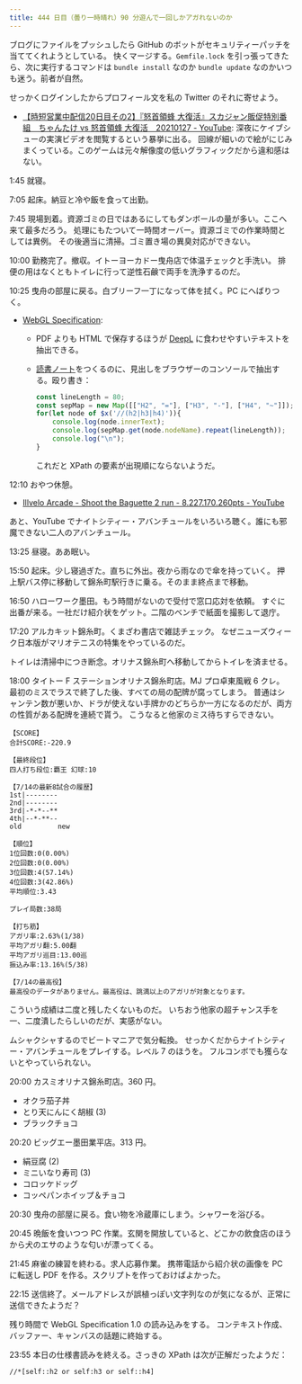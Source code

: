 ```yaml
---
title: 444 日目（曇り一時晴れ）90 分遊んで一回しかアガれないのか
---
```


ブログにファイルをプッシュしたら GitHub のボットがセキュリティーパッチを当ててくれようとしている。
快くマージする。`Gemfile.lock` を引っ張ってきたら、次に実行するコマンドは `bundle install`
なのか `bundle update` なのかいつも迷う。前者が自然。

せっかくログインしたからプロフィール文を私の Twitter のそれに寄せよう。

* [【時短営業中配信20日目その2】『怒首領蜂 大復活』スカジャン販促特別番組　ちゃんたけ vs 怒首領蜂 大復活　20210127 - YouTube](https://www.youtube.com/watch?v=3TDnDm5gi1g):
  深夜にケイブシューの実演ビデオを閲覧するという暴挙に出る。
  回線が細いので絵がにじみまくっている。このゲームは元々解像度の低いグラフィックだから違和感はない。

1:45 就寝。

7:05 起床。納豆と冷や飯を食って出勤。

7:45 現場到着。資源ゴミの日ではあるにしてもダンボールの量が多い。ここへ来て最多だろう。
処理にもたついて一時間オーバー。資源ゴミでの作業時間としては異例。
その後適当に清掃。ゴミ置き場の異臭対応ができない。

10:00 勤務完了。撤収。イトーヨーカドー曳舟店で体温チェックと手洗い。
排便の用はなくともトイレに行って逆性石鹸で両手を洗浄するのだ。

10:25 曳舟の部屋に戻る。白ブリーフ一丁になって体を拭く。PC にへばりつく。

* [WebGL Specification](https://www.khronos.org/registry/webgl/specs/latest/1.0/):
  * PDF よりも HTML で保存するほうが [DeepL] に食わせやすいテキストを抽出できる。
  * [読書ノート][note]をつくるのに、見出しをブラウザーのコンソールで抽出する。殴り書き：

    ```javascript
    const lineLength = 80;
    const sepMap = new Map([["H2", "="], ["H3", "-"], ["H4", "~"]]);
    for(let node of $x('//(h2|h3|h4)')){
        console.log(node.innerText);
        console.log(sepMap.get(node.nodeName).repeat(lineLength));
        console.log("\n");
    }
    ```

    これだと XPath の要素が出現順にならないようだ。

12:10 おやつ休憩。

* [Illvelo Arcade - Shoot the Baguette 2 run - 8.227.170.260pts - YouTube](https://www.youtube.com/watch?v=SfRgA92XkMs)

あと、YouTube でナイトシティー・アバンチュールをいろいろ聴く。誰にも邪魔できない二人のアバンチュール。

13:25 昼寝。ああ眠い。

15:50 起床。少し寝過ぎた。直ちに外出。夜から雨なので傘を持っていく。
押上駅バス停に移動して錦糸町駅行きに乗る。そのまま終点まで移動。

16:50 ハローワーク墨田。もう時間がないので受付で窓口応対を依頼。
すぐに出番が来る。一社だけ紹介状をゲット。二階のベンチで紙面を撮影して退庁。

17:20 アルカキット錦糸町。くまざわ書店で雑誌チェック。
なぜニューズウィーク日本版がマリオテニスの特集をやっているのだ。

トイレは清掃中につき断念。オリナス錦糸町へ移動してからトイレを済ませる。

18:00 タイトー F ステーションオリナス錦糸町店。MJ プロ卓東風戦 6 クレ。
最初のミスでラスで終了した後、すべての局の配牌が腐ってしまう。
普通はシャンテン数が悪いか、ドラが使えない手牌かのどちらか一方になるのだが、両方の性質がある配牌を連続で貰う。
こうなると他家のミス待ちすらできない。

```text
【SCORE】
合計SCORE:-220.9

【最終段位】
四人打ち段位:覇王 幻球:10

【7/14の最新8試合の履歴】
1st|--------
2nd|--------
3rd|-*-*--**
4th|--*-**--
old         new

【順位】
1位回数:0(0.00%)
2位回数:0(0.00%)
3位回数:4(57.14%)
4位回数:3(42.86%)
平均順位:3.43

プレイ局数:38局

【打ち筋】
アガリ率:2.63%(1/38)
平均アガリ翻:5.00翻
平均アガリ巡目:13.00巡
振込み率:13.16%(5/38)

【7/14の最高役】
最高役のデータがありません。最高役は、跳満以上のアガリが対象となります。
```

こういう成績は二度と残したくないものだ。
いちおう他家の超チャンス手を一、二度潰したらしいのだが、実感がない。

ムシャクシャするのでビートマニアで気分転換。
せっかくだからナイトシティー・アバンチュールをプレイする。レベル 7 のほうを。
フルコンボでも獲らないとやっていられない。

20:00 カスミオリナス錦糸町店。360 円。

* オクラ茄子丼
* とり天にんにく胡椒 (3)
* ブラックチョコ

20:20 ビッグエー墨田業平店。313 円。

* 絹豆腐 (2)
* ミニいなり寿司 (3)
* コロッケドッグ
* コッペパンホイップ＆チョコ

20:30 曳舟の部屋に戻る。食い物を冷蔵庫にしまう。シャワーを浴びる。

20:45 晩飯を食いつつ PC 作業。玄関を開放していると、どこかの飲食店のほうから犬のエサのような匂いが漂ってくる。

21:45 麻雀の練習を終わる。求人応募作業。
携帯電話から紹介状の画像を PC に転送し PDF を作る。スクリプトを作っておけばよかった。

22:15 送信終了。メールアドレスが誤植っぽい文字列なのが気になるが、正常に送信できたようだ？

残り時間で WebGL Specification 1.0 の読み込みをする。
コンテキスト作成、バッファー、キャンバスの話題に終始する。

23:55 本日の仕様書読みを終える。さっきの XPath は次が正解だったようだ：

```xpath
//*[self::h2 or self:h3 or self::h4]
```

[DeepL]: https://www.deepl.com/translator
[note]: https://showa-yojyo.github.io/notebook/
